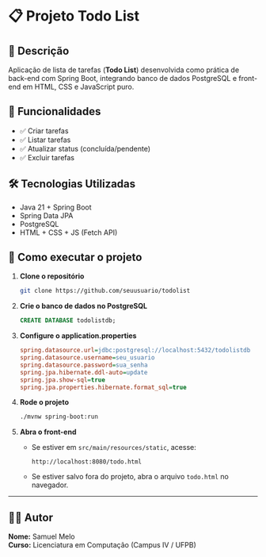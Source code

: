 # 📋 Projeto Todo List

## 🎯 Descrição
Aplicação de lista de tarefas (**Todo List**) desenvolvida como prática de back-end com Spring Boot, integrando banco de dados PostgreSQL e front-end em HTML, CSS e JavaScript puro.

## 🚀 Funcionalidades
- ✅ Criar tarefas
- ✅ Listar tarefas
- ✅ Atualizar status (concluída/pendente)
- ✅ Excluir tarefas

## 🛠️ Tecnologias Utilizadas
- Java 21 + Spring Boot
- Spring Data JPA
- PostgreSQL
- HTML + CSS + JS (Fetch API)

## 🔧 Como executar o projeto

1. **Clone o repositório**
   ```bash
   git clone https://github.com/seuusuario/todolist
   ```

2. **Crie o banco de dados no PostgreSQL**
   ```sql
   CREATE DATABASE todolistdb;
   ```

3. **Configure o application.properties**
   ```ini
   spring.datasource.url=jdbc:postgresql://localhost:5432/todolistdb
   spring.datasource.username=seu_usuario
   spring.datasource.password=sua_senha
   spring.jpa.hibernate.ddl-auto=update
   spring.jpa.show-sql=true
   spring.jpa.properties.hibernate.format_sql=true
   ```

4. **Rode o projeto**
   ```bash
   ./mvnw spring-boot:run
   ```

5. **Abra o front-end**

   - Se estiver em `src/main/resources/static`, acesse:

     ```
     http://localhost:8080/todo.html
     ```

   - Se estiver salvo fora do projeto, abra o arquivo `todo.html` no navegador.

---

## 👨‍💻 Autor

**Nome:** Samuel Melo  
**Curso:** Licenciatura em Computação (Campus IV / UFPB)
